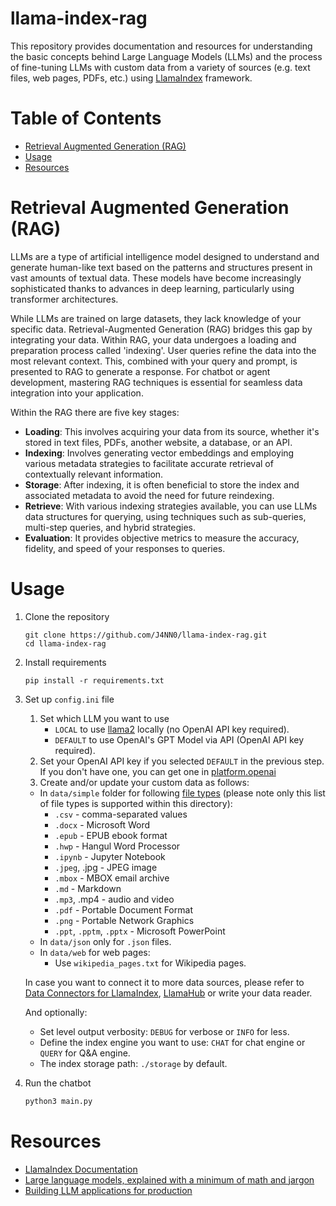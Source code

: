# llama-index-rag

This repository provides documentation and resources for understanding the basic concepts behind Large Language Models (LLMs) and the process of fine-tuning LLMs with custom data from a variety of sources (e.g. text files, web pages, PDFs, etc.) using [LlamaIndex](https://www.llamaindex.ai/) framework.

# Table of Contents

- [Retrieval Augmented Generation (RAG)](#retrieval-augmented-generation-rag)
- [Usage](#usage)
- [Resources](#resources)

# Retrieval Augmented Generation (RAG)

LLMs are a type of artificial intelligence model designed to understand and generate human-like text based on the patterns and structures present in vast amounts of textual data. These models have become increasingly sophisticated thanks to advances in deep learning, particularly using transformer architectures.

While LLMs are trained on large datasets, they lack knowledge of your specific data. Retrieval-Augmented Generation (RAG) bridges this gap by integrating your data. Within RAG, your data undergoes a loading and preparation process called 'indexing'. User queries refine the data into the most relevant context. This, combined with your query and prompt, is presented to RAG to generate a response. For chatbot or agent development, mastering RAG techniques is essential for seamless data integration into your application.

Within the RAG there are five key stages:
- **Loading**: This involves acquiring your data from its source, whether it's stored in text files, PDFs, another website, a database, or an API.
- **Indexing**: Involves generating vector embeddings and employing various metadata strategies to facilitate accurate retrieval of contextually relevant information.
- **Storage**: After indexing, it is often beneficial to store the index and associated metadata to avoid the need for future reindexing.
- **Retrieve**: With various indexing strategies available, you can use LLMs data structures for querying, using techniques such as sub-queries, multi-step queries, and hybrid strategies.
- **Evaluation**: It provides objective metrics to measure the accuracy, fidelity, and speed of your responses to queries.

# Usage

1. Clone the repository

    ```
    git clone https://github.com/J4NN0/llama-index-rag.git
    cd llama-index-rag
    ```

2. Install requirements

    ```
    pip install -r requirements.txt
    ```

3. Set up `config.ini` file
   1. Set which LLM you want to use
       - `LOCAL` to use [llama2](https://huggingface.co/TheBloke/Llama-2-7B-Chat-GGML/blob/main/llama-2-7b-chat.ggmlv3.q8_0.bin) locally (no OpenAI API key required).
       - `DEFAULT` to use OpenAI's GPT Model via API (OpenAI API key required).
   2. Set your OpenAI API key if you selected `DEFAULT` in the previous step. If you don't have one, you can get one in [platform.openai](https://platform.openai.com/api-keys)
   3. Create and/or update your custom data as follows:
     - In `data/simple` folder for following [file types](https://docs.llamaindex.ai/en/stable/module_guides/loading/simpledirectoryreader.html#supported-file-types) (please note only this list of file types is supported within this directory):
       - `.csv` - comma-separated values 
       - `.docx` - Microsoft Word 
       - `.epub` - EPUB ebook format 
       - `.hwp` - Hangul Word Processor 
       - `.ipynb` - Jupyter Notebook 
       - `.jpeg`, .jpg - JPEG image 
       - `.mbox` - MBOX email archive 
       - `.md` - Markdown 
       - `.mp3`, .mp4 - audio and video 
       - `.pdf` - Portable Document Format 
       - `.png` - Portable Network Graphics 
       - `.ppt`, `.pptm`, `.pptx` - Microsoft PowerPoint
     - In `data/json` only for `.json` files. 
     - In `data/web` for web pages:
       - Use `wikipedia_pages.txt` for Wikipedia pages.

     In case you want to connect it to more data sources, please refer to [Data Connectors for LlamaIndex](https://docs.llamaindex.ai/en/stable/api_reference/readers.html#classes), [LlamaHub](https://llamahub.ai/) or write your data reader.

   And optionally:
      - Set level output verbosity: `DEBUG` for verbose or `INFO` for less.
      - Define the index engine you want to use: `CHAT` for chat engine or `QUERY` for Q&A engine.
      - The index storage path: `./storage` by default.

4. Run the chatbot

    ```bash
    python3 main.py
    ```

# Resources

- [LlamaIndex Documentation](https://docs.llamaindex.ai/en/stable/index.html#)
- [Large language models, explained with a minimum of math and jargon](https://seantrott.substack.com/p/large-language-models-explained)
- [Building LLM applications for production](https://huyenchip.com/2023/04/11/llm-engineering.html)
